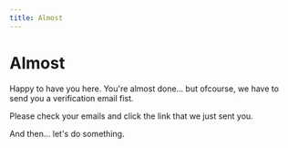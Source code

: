 ```yaml
---
title: Almost
---
```


# Almost

Happy to have you here. You're almost done… but ofcourse, we have to send you a verification email fist.

Please check your emails and click the link that we just sent you.

And then… let's do something.